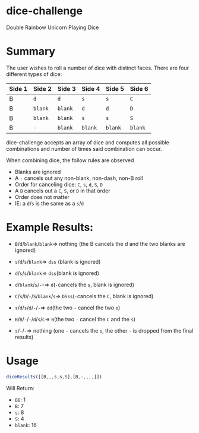 # dice-challenge
Double Rainbow Unicorn Playing Dice

# Summary
The user wishes to roll a number of dice with distinct faces. There are four different types of dice:

Side 1 | Side 2 | Side 3 | Side 4 | Side 5 | Side 6
--- | --- | ---| --- | ---| ---|
B | `d` | `d` | `s` | `s` | `C`
B | `blank` | `blank` | `d` | `d` | `D`
B | `blank` | `blank` | `s` | `s` | `S`
B | `-` | `blank` | `blank`| `blank` | `blank`

dice-challenge accepts an array of dice and computes all possible combinations and number of times said combination can occur.

When combining dice, the follow rules are observed
* Blanks are ignored
* A `-` cancels out any non-blank, non-dash, non-B roll
 * Order for canceling dice: `C`, `s`, `d`, `S`, `D`
* A `B` cancels out a `C`, `S`, or `D` in that order
* Order does not matter
 * IE: a `d`/`s` is the same as a `s`/`d`

# Example Results:
* `B`/`d`/`blank`/`blank`=> nothing (the B cancels the d and the two blanks are ignored)

* `s`/`d`/`s`/`blank`=> `dss` (blank is ignored)

* `d`/`s`/`s`/`blank`=> `dss`(blank is ignored)

* `d`/`blank`/`s`/`-`-=> `d`(`-`cancels the `s`, blank is ignored)

* `C`/`s`/`D`/`-`/`S`/`blank`/`s`=> `DSss`(`-`cancels the `C`, blank is ignored)

* `s`/`d`/`s`/`d`/`-`/`-`=> `dd`(the two `-` cancel the two `s`)

* `B`/`B`/`-`/`-`/`d`/`s`/`C`=> `B`(the two `-` cancel the `C` and the `s`)

* `s`/`-`/`-`=> nothing (one `-` cancels the `s`, the other `-` is dropped from the final results)

# Usage
```javascript
diceResults([[B,,,s,s,S],[B,‐,,,,]])
```

Will Return:
* `BB`: 1
* `B`: 7
* `s`: 8
* `S`: 4
* `blank`: 16
